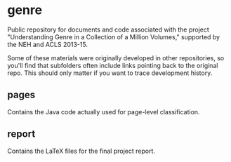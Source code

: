 genre
=====

Public repository for documents and code associated with the project "Understanding Genre in a Collection of a Million Volumes," supported by the NEH and ACLS 2013-15.

Some of these materials were originally developed in other repositories, so you'll find that subfolders often include links pointing back to the original repo. This should only matter if you want to trace development history.

pages
-----
Contains the Java code actually used for page-level classification.

report
------
Contains the LaTeX files for the final project report.
